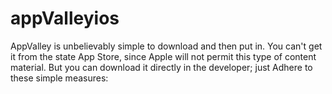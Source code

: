 # appValleyios
AppValley is unbelievably simple to download and then put in. You can't get it from the state App Store, since Apple will not permit this type of content material. But you can download it directly in the developer; just Adhere to these simple measures:
